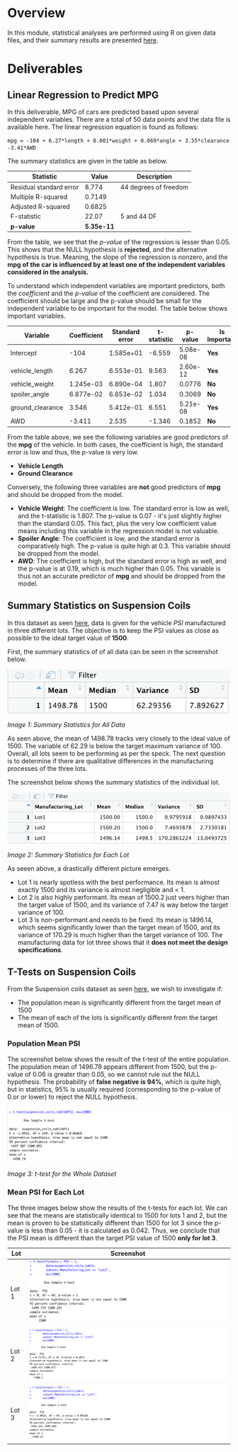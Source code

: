 # Overview

In this module, statistical analyses are performed using R on given data files, and their summary results are presented [here](MechaCar_mpg.csv).

# Deliverables

## Linear Regression to Predict MPG

In this deliverable, MPG of cars are predicted based upon several independent variables. There are a total of 50 data points and the data file is available here. The linear regression equation is found as follows:

```
mpg = -104 + 6.27*length + 0.001*weight + 0.069*angle + 3.55*clearance -3.41*AWD

```

The summary statistics are given in the table as below.

| Statistic | Value | Description |
| --------- | ----- | ----------- |
| Residual standard error | 8.774 | 44 degrees of freedom |
| Multiple R-squared | 0.7149 | |
| Adjusted R-squared | 0.6825 | |
| F-statistic | 22.07 | 5 and 44 DF |
| **p-value** | **5.35e-11** | |

From the table, we see that the *p-value* of the regression is lesser than 0.05. This shows that the NULL hypothesis is **rejected**, and the alternative hypothesis is true. Meaning, the slope of the regression is nonzero, and the **mpg of the car is influenced by at least one of the independent variables considered in the analysis.**

To understand which independent variables are important predictors, both the *coefficient* and the *p-value* of the coefficient are considered. The coefficient should be large and the p-value should be small for the independent variable to be important for the model. The table below shows important variables.

| Variable | Coefficient | Standard error | t-statistic | p-value | Is Important | 
| -------- | ----------- | -------------- | ----------- | ------- | ------------ |
| Intercept | -104 | 1.585e+01 | -6.559 | 5.08e-08 | **Yes** |
| vehicle_length | 6.267 |  6.553e-01 | 9.563 | 2.60e-12 | **Yes** |
| vehicle_weight | 1.245e-03 | 6.890e-04 | 1.807 | 0.0776 | **No** |  
| spoiler_angle | 6.877e-02 | 6.653e-02 | 1.034 | 0.3069 | **No** |   
| ground_clearance | 3.546 | 5.412e-01 | 6.551 | 5.21e-08 | **Yes** |
| AWD | -3.411 | 2.535 | -1.346 | 0.1852 | **No** |


From the table above, we see the following variables are good predictors of the **mpg** of the vehicle. In both cases, the coefficient is high, the standard error is low and thus, the p-value is very low.
* **Vehicle Length**
* **Ground Clearance**

Conversely, the following three variables are **not** good predictors of **mpg** and should be dropped from the model.
* **Vehicle Weight**: The coefficient is low. The standard error is low as well, and the t-statistic is 1.807. The p-value is 0.07 - it's just slightly higher than the standard 0.05. This fact, plus the very low coefficient value means including this variable in the regression model is not valuable.
* **Spoiler Angle**: The coefficient is low, and the standard error is comparatively high. The p-value is quite high at 0.3. This variable should be dropped from the model.
* **AWD**: The coefficient is high, but the standard error is high as well, and the p-value is at 0.19, which is much higher than 0.05. This variable is thus not an accurate predictor of **mpg** and should be dropped from the model.


## Summary Statistics on Suspension Coils

In this dataset as seen [here](Suspension_Coil.csv), data is given for the vehicle *PSI* manufactured in three different lots. The objective is to keep the PSI values as close as possible to the ideal target value of **1500**.

First, the summary statistics of of all data can be seen in the screenshot below.

![](deliverable2/img1.png)

*Image 1: Summary Statistics for All Data*

As seen above, the mean of 1498.78 tracks very closely to the ideal value of 1500. The variable of 62.29 is below the target maximum variance of 100. Overall, all lots seem to be performing as per the speck. The next question is to determine if there are qualitative differences in the manufacturing processes of the three lots.

The screenshot below shows the summary statistics of the individual lot.

![](deliverable2/img2.png)

*Image 2: Summary Statistics for Each Lot*

As seeen above, a drastically different picture emerges.

* Lot 1 is nearly spotless with the best performance. Its mean is almost exactly 1500 and its variance is almost negligible and < 1.
* Lot 2 is also highly performant. Its mean of 1500.2 just veers higher than the target value of 1500, and its variance of 7.47 is way below the target variance of 100.
* Lot 3 is non-performant and needs to be fixed. Its mean is 1496.14, which seems significantly lower than the target mean of 1500, and its variance of 170.29 is much higher than the target variance of 100. The manufacturing data for lot three shows that it **does not meet the design specifications**. 

## T-Tests on Suspension Coils

From the Suspension coils dataset as seen [here](Suspension_Coil.csv), we wish to investigate if:
* The population mean is significantly different from the target mean of 1500
* The mean of each of the lots is significantly different from the target mean of 1500.

### Population Mean PSI

The screenshot below shows the result of the t-test of the entire population. The population mean of 1496.78 appears different from 1500, but the p-value of 0.06 is greater than 0.05, so we cannot rule out the NULL hypothesis. The probability of **false negative is 94%**, which is quite high, but in statistics, 95% is usually required (corresponding to the p-value of 0.or or lower) to reject the NULL hypothesis.

![](deliverable3/img1.png)

*Image 3: t-test for the Whole Dataset*

### Mean PSI for Each Lot

The three images below show the results of the t-tests for each lot. We can see that the means are statistically identical to 1500 for lots 1 and 2, but the mean is proven to be statistically different than 1500 for lot 3 since the p-value is less than 0.05 - it is calculated as 0.042. Thus, we conclude that the PSI mean is different than the target PSI value of 1500 **only for lot 3**.

| Lot | Screenshot |
| ----- | ----- | 
| Lot 1 | ![](deliverable3/img2.png) |
| Lot 2 | ![](deliverable3/img3.png) |
| Lot 3 | ![](deliverable3/img4.png) |











